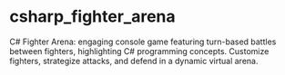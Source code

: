 # csharp_fighter_arena
C# Fighter Arena: engaging console game featuring turn-based battles between fighters, highlighting C# programming concepts. Customize fighters, strategize attacks, and defend in a dynamic virtual arena.
